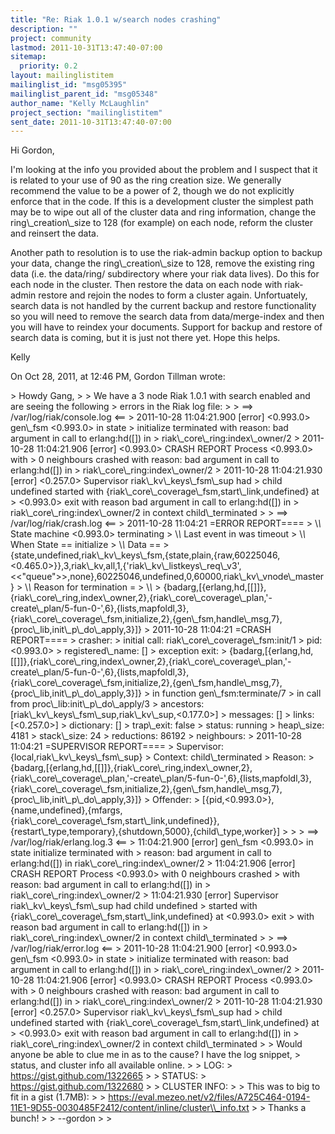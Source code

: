 ```yaml
---
title: "Re: Riak 1.0.1 w/search nodes crashing"
description: ""
project: community
lastmod: 2011-10-31T13:47:40-07:00
sitemap:
  priority: 0.2
layout: mailinglistitem
mailinglist_id: "msg05395"
mailinglist_parent_id: "msg05348"
author_name: "Kelly McLaughlin"
project_section: "mailinglistitem"
sent_date: 2011-10-31T13:47:40-07:00
---
```



Hi Gordon,

I'm looking at the info you provided about the problem and I suspect that it is 
related to your use of 90 as the ring creation size. We generally recommend the 
value to be a power of 2, though we do not explicitly enforce that in the code. 
If this is a development cluster the simplest path may be to wipe out all of 
the cluster data and ring information, change the ring\\_creation\\_size to 128 
(for example) on each node, reform the cluster and reinsert the data. 

Another path to resolution is to use the riak-admin backup option to backup 
your data, change the ring\\_creation\\_size to 128, remove the existing ring data 
(i.e. the data/ring/ subdirectory where your riak data lives). Do this for each 
node in the cluster. Then restore the data on each node with riak-admin restore 
and rejoin the nodes to form a cluster again. Unfortuately, search data is not 
handled by the current backup and restore functionality so you will need to 
remove the search data from data/merge-index and then you will have to reindex 
your documents. Support for backup and restore of search data is coming, but it 
is just not there yet. Hope this helps.

Kelly

On Oct 28, 2011, at 12:46 PM, Gordon Tillman wrote:

&gt; Howdy Gang,
&gt; 
&gt; We have a 3 node Riak 1.0.1 with search enabled and are seeing the following 
&gt; errors in the Riak log file:
&gt; 
&gt; ==&gt; /var/log/riak/console.log &lt;==
&gt; 2011-10-28 11:04:21.900 [error] &lt;0.993.0&gt; gen\\_fsm &lt;0.993.0&gt; in state 
&gt; initialize terminated with reason: bad argument in call to erlang:hd([]) in 
&gt; riak\\_core\\_ring:index\\_owner/2
&gt; 2011-10-28 11:04:21.906 [error] &lt;0.993.0&gt; CRASH REPORT Process &lt;0.993.0&gt; with 
&gt; 0 neighbours crashed with reason: bad argument in call to erlang:hd([]) in 
&gt; riak\\_core\\_ring:index\\_owner/2
&gt; 2011-10-28 11:04:21.930 [error] &lt;0.257.0&gt; Supervisor riak\\_kv\\_keys\\_fsm\\_sup had 
&gt; child undefined started with {riak\\_core\\_coverage\\_fsm,start\\_link,undefined} at 
&gt; &lt;0.993.0&gt; exit with reason bad argument in call to erlang:hd([]) in 
&gt; riak\\_core\\_ring:index\\_owner/2 in context child\\_terminated
&gt; 
&gt; ==&gt; /var/log/riak/crash.log &lt;==
&gt; 2011-10-28 11:04:21 =ERROR REPORT====
&gt; \\*\\* State machine &lt;0.993.0&gt; terminating 
&gt; \\*\\* Last event in was timeout
&gt; \\*\\* When State == initialize
&gt; \\*\\* Data == 
&gt; {state,undefined,riak\\_kv\\_keys\\_fsm,{state,plain,{raw,60225046,&lt;0.465.0&gt;}},3,riak\\_kv,all,1,{'riak\\_kv\\_listkeys\\_req\\_v3',&lt;&lt;"queue"&gt;&gt;,none},60225046,undefined,0,60000,riak\\_kv\\_vnode\\_master}
&gt; \\*\\* Reason for termination = 
&gt; \\*\\* 
&gt; {badarg,[{erlang,hd,[[]]},{riak\\_core\\_ring,index\\_owner,2},{riak\\_core\\_coverage\\_plan,'-create\\_plan/5-fun-0-',6},{lists,mapfoldl,3},{riak\\_core\\_coverage\\_fsm,initialize,2},{gen\\_fsm,handle\\_msg,7},{proc\\_lib,init\\_p\\_do\\_apply,3}]}
&gt; 2011-10-28 11:04:21 =CRASH REPORT====
&gt; crasher:
&gt; initial call: riak\\_core\\_coverage\\_fsm:init/1
&gt; pid: &lt;0.993.0&gt;
&gt; registered\\_name: []
&gt; exception exit: 
&gt; {badarg,[{erlang,hd,[[]]},{riak\\_core\\_ring,index\\_owner,2},{riak\\_core\\_coverage\\_plan,'-create\\_plan/5-fun-0-',6},{lists,mapfoldl,3},{riak\\_core\\_coverage\\_fsm,initialize,2},{gen\\_fsm,handle\\_msg,7},{proc\\_lib,init\\_p\\_do\\_apply,3}]}
&gt; in function gen\\_fsm:terminate/7
&gt; in call from proc\\_lib:init\\_p\\_do\\_apply/3
&gt; ancestors: [riak\\_kv\\_keys\\_fsm\\_sup,riak\\_kv\\_sup,&lt;0.177.0&gt;]
&gt; messages: []
&gt; links: [&lt;0.257.0&gt;]
&gt; dictionary: []
&gt; trap\\_exit: false
&gt; status: running
&gt; heap\\_size: 4181
&gt; stack\\_size: 24
&gt; reductions: 86192
&gt; neighbours:
&gt; 2011-10-28 11:04:21 =SUPERVISOR REPORT====
&gt; Supervisor: {local,riak\\_kv\\_keys\\_fsm\\_sup}
&gt; Context: child\\_terminated
&gt; Reason: 
&gt; {badarg,[{erlang,hd,[[]]},{riak\\_core\\_ring,index\\_owner,2},{riak\\_core\\_coverage\\_plan,'-create\\_plan/5-fun-0-',6},{lists,mapfoldl,3},{riak\\_core\\_coverage\\_fsm,initialize,2},{gen\\_fsm,handle\\_msg,7},{proc\\_lib,init\\_p\\_do\\_apply,3}]}
&gt; Offender: 
&gt; [{pid,&lt;0.993.0&gt;},{name,undefined},{mfargs,{riak\\_core\\_coverage\\_fsm,start\\_link,undefined}},{restart\\_type,temporary},{shutdown,5000},{child\\_type,worker}]
&gt; 
&gt; 
&gt; ==&gt; /var/log/riak/erlang.log.3 &lt;==
&gt; 11:04:21.900 [error] gen\\_fsm &lt;0.993.0&gt; in state initialize terminated with 
&gt; reason: bad argument in call to erlang:hd([]) in riak\\_core\\_ring:index\\_owner/2
&gt; 11:04:21.906 [error] CRASH REPORT Process &lt;0.993.0&gt; with 0 neighbours crashed 
&gt; with reason: bad argument in call to erlang:hd([]) in 
&gt; riak\\_core\\_ring:index\\_owner/2 
&gt; 11:04:21.930 [error] Supervisor riak\\_kv\\_keys\\_fsm\\_sup had child undefined 
&gt; started with {riak\\_core\\_coverage\\_fsm,start\\_link,undefined} at &lt;0.993.0&gt; exit 
&gt; with reason bad argument in call to erlang:hd([]) in 
&gt; riak\\_core\\_ring:index\\_owner/2 in context child\\_terminated
&gt; 
&gt; ==&gt; /var/log/riak/error.log &lt;==
&gt; 2011-10-28 11:04:21.900 [error] &lt;0.993.0&gt; gen\\_fsm &lt;0.993.0&gt; in state 
&gt; initialize terminated with reason: bad argument in call to erlang:hd([]) in 
&gt; riak\\_core\\_ring:index\\_owner/2
&gt; 2011-10-28 11:04:21.906 [error] &lt;0.993.0&gt; CRASH REPORT Process &lt;0.993.0&gt; with 
&gt; 0 neighbours crashed with reason: bad argument in call to erlang:hd([]) in 
&gt; riak\\_core\\_ring:index\\_owner/2
&gt; 2011-10-28 11:04:21.930 [error] &lt;0.257.0&gt; Supervisor riak\\_kv\\_keys\\_fsm\\_sup had 
&gt; child undefined started with {riak\\_core\\_coverage\\_fsm,start\\_link,undefined} at 
&gt; &lt;0.993.0&gt; exit with reason bad argument in call to erlang:hd([]) in 
&gt; riak\\_core\\_ring:index\\_owner/2 in context child\\_terminated
&gt; 
&gt; Would anyone be able to clue me in as to the cause? I have the log snippet, 
&gt; status, and cluster info all available online.
&gt; 
&gt; LOG:
&gt; https://gist.github.com/1322665
&gt; 
&gt; STATUS:
&gt; https://gist.github.com/1322680
&gt; 
&gt; CLUSTER INFO:
&gt; 
&gt; This was to big to fit in a gist (1.7MB):
&gt; 
&gt; https://eval.mezeo.net/v2/files/A725C464-0194-11E1-9D55-0030485F2412/content/inline/cluster\\_info.txt
&gt; 
&gt; Thanks a bunch!
&gt; 
&gt; --gordon
&gt; 
&gt; 

